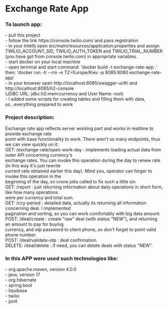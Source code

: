 # Exchange Rate App

<h3>To launch app:</h3>
- pull this project<br>
- follow the link https://console.twilio.com/ and pass registration<br>
- in your Intellij open src/main/resources/application.properties and assign <br>
TWILIO_ACCOUNT_SID, TWILIO_AUTH_TOKEN and TWILIO_TRIAL_NUMBER <br>
(you have got from console.twilio.com) in appropriate variables. <br>
- start docker on your local machine<br>
- open terminal and start command: 'docker build -t exchange-rate-app .' <br>  
then: 'docker run -ti --rm -e TZ=Europe/Kiev -p 8085:8080 exchange-rate-app' <br>
- in your browser open http://localhost:8085/swagger-ui/#/ and http://localhost:8085/h2-console <br>
(JDBC URL: jdbc:h2:mem:currency and User Name: root)<br>
- I added some scripts for creating tables and filling them with data, so...everything prepared to work<br>

<h3>Project description:</h3>
Exchange rate app reflects server working part and works in realtime to provide exchange rate<br>
point with base functionality to work. There aren't so many endpoints, thus we can view quickly on it:<br>
GET: /exchange-rate/open-work-day : implements loading actual data from outer API concerning currency's<br>
exchange rates. You can invoke this operation during the day to renew rate (in this way it's just rewrite<br>
current rate obtained earlier this day). Mind you, operator can forger to invoke this operation in the<br>
beginning of the day, so crone jobs called to fix such a little sin.<br>
GET: /report : just returning information about daily operations in short form, like how many operations<br>
were per currency and total sum.<br>
GET: /ccy-period : detailed data, actually its returning all information concerning deal. I implemented<br>
pagination and sorting, so you can work comfortably with big data amount.<br>
POST: /deal/create : create "raw" deal (with status "NEW"), and returning an amount to pay for buying<br>
currency, and otp password to client phone, so don't forget to point valid phone number.<br>
POST: /deal/validate-otp : deal confirmation.<br>
DELETE: /deal/delete : if need, you can delete deals with status "NEW".<br>

<h3>In this APP were used such technologies like:</h3>
- org.apache.maven, version 4.0.0<br>
- java, version 17<br>
- org.hibernate<br>
- spring boot<br>
- liquibase<br>
- twilio<br>
- junit<br>
